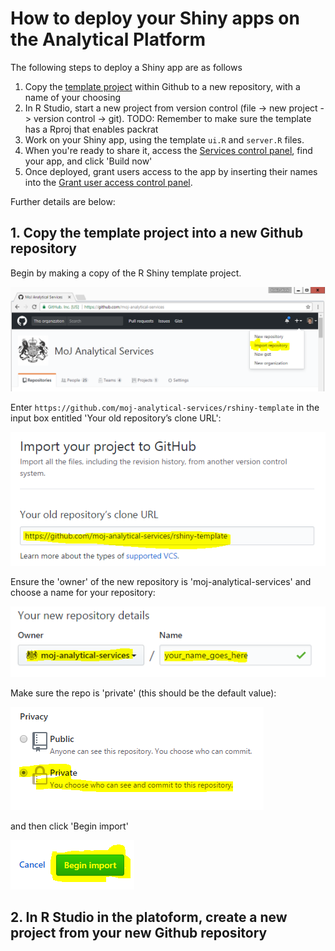 # How to deploy your Shiny apps on the Analytical Platform

The following steps to deploy a Shiny app are as follows

1. Copy the [template project](https://github.com/moj-analytical-services/rshiny-example) within Github to a new repository, with a name of your choosing
2. In R Studio, start a new project from version control (file -> new project -> version control -> git).   TODO:  Remember to make sure the template has a Rproj that enables packrat
3. Work on your Shiny app, using the template `ui.R` and `server.R` files.  
4. When you're ready to share it, access the [Services control panel](https://jenkins.services.alpha.mojanalytics.xyz/), find your app, and click 'Build now'
5. Once deployed, grant users access to the app by inserting their names into the [Grant user access control panel](https://controlpanel.services.alpha.mojanalytics.xyz/).


Further details are below:

## 1. Copy the template project into a new Github repository

Begin by making a copy of the R Shiny template project.  

![](images/import_repository.png?raw=true  "")

Enter `https://github.com/moj-analytical-services/rshiny-template` in the input box entitled 'Your old repository’s clone URL':

![](images/repo_clone_url.png?raw=true  "")

Ensure the 'owner' of the new repository is 'moj-analytical-services' and choose a name for your repository:

![](images/name_copied_repo.png?raw=true  "")

Make sure the repo is 'private' (this should be the default value):

![](images/repo_private.png?raw=true  "")

and then click 'Begin import'

![](images/begin_import.png?raw=true  "")


## 2. In R Studio in the platoform, create a new project from your new Github repository 

